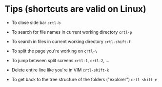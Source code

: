 # Tips (shortcuts are valid on Linux)

- To close side bar
`crtl-b`

- To search for file names in current working directory
`crtl-p`

- To search in files in current working directory
`crtl-shift-f`


- To split the page you're working on 
`crtl-\`

- To jump between split screens
`crtl-1`, `crtl-2`, ...

- Delete entire line like you're in VIM
`crtl-shift-k`


- To get back to the tree structure of the folders ("explorer")
`crtl-shift-e`
